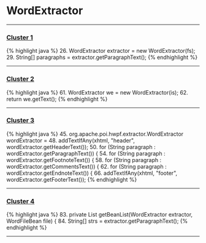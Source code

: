 # WordExtractor

***

### [Cluster 1](./1)
{% highlight java %}
26. WordExtractor extractor = new WordExtractor(fs);
29. String[] paragraphs = extractor.getParagraphText();
{% endhighlight %}

***

### [Cluster 2](./2)
{% highlight java %}
61. WordExtractor we = new WordExtractor(is);
62. return we.getText();
{% endhighlight %}

***

### [Cluster 3](./3)
{% highlight java %}
45. org.apache.poi.hwpf.extractor.WordExtractor wordExtractor =
48. addTextIfAny(xhtml, "header", wordExtractor.getHeaderText());
50. for (String paragraph : wordExtractor.getParagraphText()) {
54. for (String paragraph : wordExtractor.getFootnoteText()) {
58. for (String paragraph : wordExtractor.getCommentsText()) {
62. for (String paragraph : wordExtractor.getEndnoteText()) {
66. addTextIfAny(xhtml, "footer", wordExtractor.getFooterText());
{% endhighlight %}

***

### [Cluster 4](./4)
{% highlight java %}
83. private List getBeanList(WordExtractor extractor, WordFileBean file) {
84.   String[] strs = extractor.getParagraphText();
{% endhighlight %}

***

